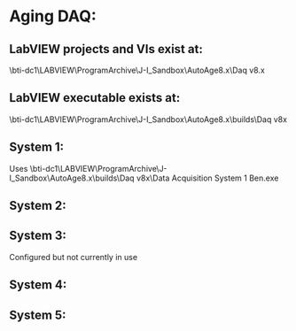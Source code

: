 # Aging DAQ:
## LabVIEW projects and VIs exist at:
\\bti-dc1\LABVIEW\ProgramArchive\J-I_Sandbox\AutoAge8.x\Daq v8.x
## LabVIEW executable exists at: 
\\bti-dc1\LABVIEW\ProgramArchive\J-I_Sandbox\AutoAge8.x\builds\Daq v8x
## System 1: 
Uses \\bti-dc1\LABVIEW\ProgramArchive\J-I_Sandbox\AutoAge8.x\builds\Daq v8x\Data Acquisition System 1 Ben.exe
## System 2: 
## System 3: 
Configured but not currently in use
## System 4:
## System 5:
